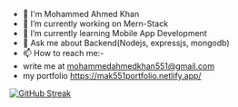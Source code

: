 <!--
## Hi there 👋

**mak0551/mak0551** is a ✨ _special_ ✨ repository because its `README.md` (this file) appears on your GitHub profile.

Here are some ideas to get you started:
- 😄 Pronouns: ...
- ⚡ Fun fact: ...
- 🤔 I’m looking for help with ...
- 👯 I’m looking to collaborate on ...
![Top Langs](https://github-readme-stats.vercel.app/api/top-langs/?username=mak0551&layout=compact&theme=highcontrast)

![GitHub Trophies](https://github-profile-trophy.vercel.app/?username=mak0551&theme=darkhub&margin-w=15)

[![GitHub Streak](https://streak-stats.demolab.com/?user=mak0551&theme=highcontrast)](https://git.io/streak-stats)

![Mohammed's GitHub Stats](https://github-readme-stats.vercel.app/api?username=mak0551&show_icons=true&theme=highcontrast)
-->
- 👋 I'm Mohammed Ahmed Khan
- 🔭 I’m currently working on Mern-Stack
- 🌱 I’m currently learning Mobile App Development
- 💬 Ask me about Backend(Nodejs, expressjs, mongodb)
- 📫 How to reach me:-
- write me at mohammedahmedkhan551@gmail.com
- my portfolio https://mak551portfolio.netlify.app/

[![GitHub Streak](https://streak-stats.demolab.com/?user=mak0551&theme=react&hide_border=true)](https://git.io/streak-stats)

